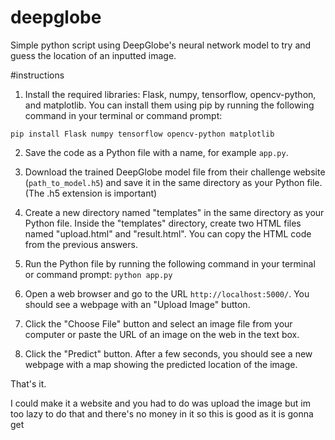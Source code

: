 # deepglobe
Simple python script using DeepGlobe's neural network model to try and guess the location of an inputted image.



#instructions

1. Install the required libraries: Flask, numpy, tensorflow, opencv-python, and matplotlib. You can install them using pip by running the following command in your terminal or command prompt:

`pip install Flask numpy tensorflow opencv-python matplotlib`

2. Save the code as a Python file with a name, for example `app.py`.

3. Download the trained DeepGlobe model file from their challenge website (`path_to_model.h5`) and save it in the same directory as your Python file. (The .h5 extension is important)

4. Create a new directory named "templates" in the same directory as your Python file. Inside the "templates" directory, create two HTML files named "upload.html" and "result.html". You can copy the HTML code from the previous answers.

5. Run the Python file by running the following command in your terminal or command prompt:
`python app.py`

6. Open a web browser and go to the URL `http://localhost:5000/`. You should see a webpage with an "Upload Image" button.

7. Click the "Choose File" button and select an image file from your computer or paste the URL of an image on the web in the text box.

8. Click the "Predict" button. After a few seconds, you should see a new webpage with a map showing the predicted location of the image.

That's it.

I could make it a website and you had to do was upload the image but im too lazy to do that and there's no money in it so this is good as it is gonna get
